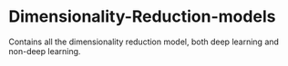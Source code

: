 # Dimensionality-Reduction-models
Contains all the dimensionality reduction model, both deep learning and non-deep learning.
